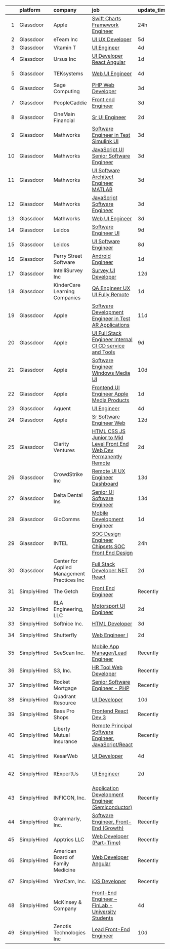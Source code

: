 

|    | platform    | company                                      | job                                                                                                                                                                                                                                                                                                                                                                                                                                                                                                                                                                                                                                                                                                                                                                                                                                                                                                                                                                                                                                                                                                                                                                                                                                                                                                                                                                                                                                                                         | update_time   | location                   |
|---:|:------------|:---------------------------------------------|:----------------------------------------------------------------------------------------------------------------------------------------------------------------------------------------------------------------------------------------------------------------------------------------------------------------------------------------------------------------------------------------------------------------------------------------------------------------------------------------------------------------------------------------------------------------------------------------------------------------------------------------------------------------------------------------------------------------------------------------------------------------------------------------------------------------------------------------------------------------------------------------------------------------------------------------------------------------------------------------------------------------------------------------------------------------------------------------------------------------------------------------------------------------------------------------------------------------------------------------------------------------------------------------------------------------------------------------------------------------------------------------------------------------------------------------------------------------------------|:--------------|:---------------------------|
|  1 | Glassdoor   | Apple                                        | [Swift Charts Framework Engineer](https://www.glassdoor.com/partner/jobListing.htm?pos=115&ao=1110586&s=58&guid=00000183bb8f14f1aeb9080944661f24&src=GD_JOB_AD&t=SR&vt=w&cs=1_195ac52f&cb=1665299060346&jobListingId=1008193747649&cpc=FD1C1DA32C38CFA7&jrtk=3-0-1getou58gi4lu801-1getou591ihkl800-eeadb91324f738f2--6NYlbfkN0BvKrLyj5gPmtZO9T8euul8TCxuuKNOtzRJOomxnwSEodTz2Bc-sPZlC5mDe-NOaJhjiEnnEirg9DGKjo0O-IUGqpyZnL2S2BkiZ8t8H1_3XvO8onAeT8wBk9sMwtBYRm1DQPSfjTudcdT4d7uG9AhcC3dkQTTpNxXzNGaXN6scYRsvEuqMytiV7nix_Ctce5_yk1V9YAN707o5ytDVZYAd-VeMb1nGf9xQTjFYKnNCuv2MTwZYjn1SQwSZnpB818WHnaj9a1X1bUhSuH3ZwoTdUF0O_Da7jSUV5PrdB1QmHEbaBqANfZ9ksXM6nZGw0ozYt0A6xDC8rHxRhTrhbwAc5xcCBl_Oh_lBXqS9Hk8BEAj9_R6mAPU-U37SwXrBDYgDR870AD6jipeN1YqKHS7cWteYq4PlwM6ShuYX2fp10QaoPEo6mt1h-eYaU9iWJH0IKuIG1sLJeOkxSOtgT8EdzxoHaqfWt-7O1m2iZKAPFlD7RUD65acidMa0PTAaKaT66eatseD4VfQm8shku96X9k93Eg1HyiAGwxzVy8ip2P8aDa6GXTgwrtWKcerYdBkCqBN8x4BrcNu9EENvCxtet8sOKOobxJ44tBUGUCPToJi7aQzoydRYN0bXx7xCyIuzL0UEKvVrfsY59-iWmBhJmYV32wJOQWbnyzdUibs2y-uEfPC3jkR_OszBO6XPxIVmYKq9_90_z8RORu5GSCBQw3xVUU3sIA9Bl-CJV6vRixKQUPyV4HTuoUS1p4tc_L3pWyUfR61E43CFBMezCHVjpFbUo5tg-q05L7UIfBg7IFc3WUJza6am3W5vRCMR10Nw2TN4hVw0ZkNmiCf8x8murgux1LaI-wbUVBmFP9xrRnIxKKdn6ttN-xzw4HA4fgByH3y8wBH9yEC2bsv5qyzkyH79IsGcLBZC8lHYIvG3Ie2SV_Z0pM6c-sBwuffC9lq6qW0GhThIuuqYraZi34T9cG9pQDAK5ywVc_eFOkk7NTz7GOk0jc0YwO8c6Ej6qQpG3qnC4PAfuOEodb4wJla9)                                                       | 24h           | San Diego, CA              |
|  2 | Glassdoor   | eTeam Inc                                    | [UI UX Developer](https://www.glassdoor.com/partner/jobListing.htm?pos=129&ao=1110586&s=58&guid=00000183bb8f14f1aeb9080944661f24&src=GD_JOB_AD&t=SR&vt=w&ea=1&cs=1_993d44de&cb=1665299060348&jobListingId=1008181197628&cpc=3BA4CE39D5B5DEF5&jrtk=3-0-1getou58gi4lu801-1getou591ihkl800-8ec545defa8b4bdc--6NYlbfkN0Dtmpfj98iB4C0jJJOWen3Era3IQfJzNZ4PFwBIKpo80E20bU78zJ3qEgsYTK5DSPzQGu8UIv1aPSVqurcGT-j2XxlvuNkSQCPdkQs8JiWGey9rjGQ6-jbUtTpbush-9A8ieaTuM02NmhHx_hHS8N86CPYXAGV2XfxEwFzPYviTBoNCjdu6EZrq6TTUirgR51FYNEuj9qt2cn5sIAwi0JYaTkT8i_y95jwzd2gKczfK4fnKMCc_d-iRukYiDdeu2BlBKSVoD4cJkOACX2qRTc0szih73u0Su6TzkRo38Eqj5ezF9vq0l7Idy6sz08bGMVMYafme8YYOPzsWQ3hHkm-pIsLSO2xaGRsOgm8C6G30ilea8IqOMInqg_Nw_OQTvuDx51RYgaVYgzmnNyOzaWtCAp-iE2-aO-liHyTk2TTJsAwWliEaKyrLlBt-wW6jpyEK4d8625gg9Gu6akZh0CBoCC_BormRQA9n171iN2ifKstm5_hmgLaEBk2dbGrw7A0MMOctz2bvVMFgnW2ViglI)                                                                                                                                                                                                                                                                                                                                                                                                                                                                                                                                                                                                  | 5d            | Remote                     |
|  3 | Glassdoor   | Vitamin T                                    | [UI Engineer](https://www.glassdoor.com/partner/jobListing.htm?pos=130&ao=1110586&s=58&guid=00000183bb8f14f1aeb9080944661f24&src=GD_JOB_AD&t=SR&vt=w&cs=1_0705949e&cb=1665299060348&jobListingId=1008183640950&cpc=2CAED5C921A5F994&jrtk=3-0-1getou58gi4lu801-1getou591ihkl800-de112cb247b26054--6NYlbfkN0DMrcEu7yrtATojKJA7cEzGQ3FdRGWLh0CZQInL4ECGI6k5tN82kdM0cJmh4vC7GggBRnntlYyAX_BhhJg6axNfh2yExsiga9b6JhwSig-__fFuFL6icLq-zj-Z2yhFRrS5oW0l3Y4l5uf5Sh2ub5izpJvvKI-CyUf5ycu_yFYgwNn6wvZCpC2OwocQmDDuiTZWIRJneIsvgDhqzr6Opu_X6NSjpRF0KsmNGtO8BT_4_X9hE_YF-Wu8ng42ezGoKmff-hev4IODXEe4G-jWbjPRhwPEXQeTAHhvDL5B_jdC51nI-KTY68w4xcMkPBzWQcSqkD3aRGImajVTfPeHltxkdJq5TIDBKiVCUI3j-YC-AiHPzoqIEKQDvUlAAawAbBjrNT8ziueye6cRt6s5DhvcP435zO2-mQOq7eRm56AQ1w3D2SIXzEhonTjn_kcDvGTnnNj6rLlANguJyKuXYU5fU7Uzx-4Hgi8ojOgVk1zHw1RWg-MWOPsy)                                                                                                                                                                                                                                                                                                                                                                                                                                                                                                                                                                                                                                           | 4d            | Seattle, WA                |
|  4 | Glassdoor   | Ursus  Inc                                   | [UI Developer React   Angular ](https://www.glassdoor.com/partner/jobListing.htm?pos=128&ao=1110586&s=58&guid=00000183bb8f14f1aeb9080944661f24&src=GD_JOB_AD&t=SR&vt=w&ea=1&cs=1_0d0560ea&cb=1665299060348&jobListingId=1008192617612&cpc=E773D000C9BC26FA&jrtk=3-0-1getou58gi4lu801-1getou591ihkl800-f32b2bd11e1dc080--6NYlbfkN0CT8vBT9H5mqECx2dfLV_FONLPDKpIRssxVwtj05Tmm4rA5I0VNOPdM1oYsK66ov5qdVmE7TmnuPqJYI-DavvXEOnAl2zYMt-3tX_nZo0kulLS-3OMlWlqPc6CEWKXfuYKwhX2BrgPUtgq6Z-5_a7D98eRcuSIPFAj-03cHZehZp0Ke3gzoNR1poYEjR088lwrTCb2OtEcsLRFgSecDgKI3ea5cHdiEHCbgvmulmgh8_FDxYWQGcWuuf2tIeDr6Wm2nQJjH9eKi6oBJbjyn_re23P5nGYxODHHBNCkyGA7b_jfpxZ7a-ljzX41Ot3V1fFJ5jOpgsHSQMsA4cyJ2M00l-J8HHAXTNUL9eZ4U89BRio8-M2Z8AX40pdOFc3FewcywPG421U9PLiUKugxfi_wUYzJ-ypFsiL-mBzjmJLorMf09fZlS6I_h3EpQ_JMOGdd9OoBnDQmB3EmYQjOnQ5vaSGoCSZve3Hy6QAMH8T98zq8sy-uyI6SQwdJFvIRQWR1rpF-enITP0KFqW26hrGrUbKpi4DgjTV6HYR3C8FvTaVX2goEBuEK0Zom-00xgEcbpq5GN7fAmDdA4325WAeekUsu-ltfKbSf0x2mP9UGhtyN0fr2dPW2pZnN1GJyMQ476KQ97eXth2cWGnJQp-zT_TooHXJRsreUWqw8bEvn4Cef0ISmhwU6mxn1PpV48-_LGrQiOfTYr38IalAShcRSJo9us9sLmfc7Z1QJJXZJm35XGDmBaSR_dp91HwzAcgKq-U0NuAqTx1f1q7UcJFioq3hUHmQ1gYXa_jWFU4GQ4nY5nPuo1YIy_5aJDN9A8sBUr2ylmrWXVLPe0m9N7qNuvNkV604muAOX8xJud94TGUEFcbJDlwrIKClMalQJeRdAdN0NGvJxi8yyO2PRXYPuATtaocBchsxjYLtnhcN1gKUH5izC4HOqsucVSS829ymcYuT_-IrcqN2KNrfXesPpzjn_HwMkD1C9S-4dmreTY2YMfWGf23o0dyNP1FyvV6XK9-rrMLszzLWLH0wiGVRpg)                                                    | 1d            | Fremont, CA                |
|  5 | Glassdoor   | TEKsystems                                   | [Web UI Engineer](https://www.glassdoor.com/partner/jobListing.htm?pos=126&ao=1110586&s=58&guid=00000183bb8f14f1aeb9080944661f24&src=GD_JOB_AD&t=SR&vt=w&cs=1_f17ebb50&cb=1665299060348&jobListingId=1008185059568&cpc=6FC5BA77C9A4CD78&jrtk=3-0-1getou58gi4lu801-1getou591ihkl800-6f136c14f786faa4--6NYlbfkN0AuKz8EBO1xHDEL7V2YF9xF3dC_I9B9i-Zw2Jh8clPMK3KTieKealHQySFBD4L6FvO1Kw2N8j9-9Ff_D4aAec-XH_eoUtnocnhXIyRkhpnLnk-g8xCM6796ZmskDPL_Uda3bWJKxfSX1IAoW_dtj-LGLjIUKszj9j0ddIBqgmsAT3IEAn15dqRyaOl9bjMrlhxgJxkBRWb2vDPx29kZ4WZGbSpMafsdud_1OIoxm5W0wfFhfb7BlK4ACDuo-DraupiZIOoiafBvZK9tCAsT9pqmMPvVUO3-WaGCmR7DGYxTjWWpqwiSoo8cVYaalCm3NizXCo0482OQiYwlRj05n0lWpx-l8SmBv7sF2TUiYz6IbsfKVVAxcQ370XdWlziyzdhBpbLz0tIXD3GTUW7rNDg50fHCHezoC1TOaacIUCgxeOVQcIFYNUlISsq_kKEslGHajsCeOonXJFaVDnDiZ6vVt6JdLUuOcA5ojil8PY37RfqRJXGWXF8jnsDuO2wlmp9sCeB9QRM7-VSpUMYyOMonHc8-h-ClCbReMDi7B6QjBFdzwjc4arkomA_UUcEH668uv6bIDBCEoLDQ8PR0bXaEtMXSEG_5sya3Olc1w8Qpw6eo7w-qvzNRhheeiyN9b1bFaLlSY_is3r-MzCtgwsW9ewm0SwntPI995RTcoyRqjrGoaU3PajgCxk4ElJRDPm6pjROdCF0B1kDlZYemuvltp_rw39-IX5n79c70O74-bM5Z2zVZdcrtl7xUZKzD-Ppf-HMqVKfmxamyk22ksdHnCrOPJpq-p-zy41kFvKD1vB6z2-v4AxoLMKh997ghas6oPXHMFF9f8wqh8YdZ9019UDo1Dz9avJkNQ0zZh2VvQq1SYMKSSAVbwAunM3WwXI0WagO9ibdXDmS89xyZC8Izxgs2P_IuTf2icIpn6nNAjH0Lcs_5Y0BEmLU89SDv-lEGu-0fpFFq6etb3v3YbbubuWu2Jx1nHbg%3D)                                                                                                                         | 4d            | Columbus, OH               |
|  6 | Glassdoor   | Sage Computing                               | [PHP Web Developer](https://www.glassdoor.com/partner/jobListing.htm?pos=120&ao=1110586&s=58&guid=00000183bb8f14f1aeb9080944661f24&src=GD_JOB_AD&t=SR&vt=w&cs=1_5b992744&cb=1665299060347&jobListingId=1008186646467&cpc=217C45A42544DB93&jrtk=3-0-1getou58gi4lu801-1getou591ihkl800-a1f3f69cb69ae251--6NYlbfkN0CfJscI7NPmuxZR3WjjWLGER8WZyZ3WqCqwDMLPgDNdfcVhl1ot14aRLbTBcF6B2o4oWWrNQ2GgoNRbrRaWbrUyirRwbpBsV6fvV14q0p-mVz7FXWNcZuUyC13gvXXtCQXWU0BUln5rGwURchXXYSxkP8Kr8_-fRdjN0U0ZOyYLcVjHcwls5kYvWFQFfrC7jT7_xrDZxImiuWBU8mj7Gm2oH1ZxIpTdb5hiYFH1OTxA0I2Ywpkky7EFVr5X4N2fHSzu1H2qC5PqRkXFP8rhkH6wmON33P2HCsAVt8PpNdN_5r7-1uHuwMBe9kn1p4x41AIn3Csek0g5PFwqxOZXicvxUmjXEm0taf5Jbo25vbA-8lYpmG4JvaezHVeGaTBb6sWP0j_Dp-qnKDxnrMtA8vX-Zx9QzGNBSizWwqJ8mZuMFr78BQZROvEWOA35YuoNDCeavYoFapy5JhaTclQ3xF8QLx4ewmLMGJQUKlK_B24K6HDeoCKY0b3g47t5hc6FfMOwfzTWR4fexwDDZvYTBtgZHd2tRoaBCgpTUQKUlJDSW3trs9ciaUmeoAOBXApF4E7aizkgAXIELyqAi3YwsX9e8499j4Jba9mtFYoL8OcwsZ_BTp8zUZKm0ViqzkpevCZI2mDF9SlXNw%3D%3D)                                                                                                                                                                                                                                                                                                                                                                                                                                                                         | 3d            | Remote                     |
|  7 | Glassdoor   | PeopleCaddie                                 | [Front end Engineer](https://www.glassdoor.com/partner/jobListing.htm?pos=125&ao=1110586&s=58&guid=00000183bb8f14f1aeb9080944661f24&src=GD_JOB_AD&t=SR&vt=w&cs=1_d7b6209f&cb=1665299060348&jobListingId=1008187044464&cpc=149B3D5996025BBA&jrtk=3-0-1getou58gi4lu801-1getou591ihkl800-1fcd4b66b8b517ae--6NYlbfkN0CnqT-NVp44Lkd9OpmSDsftW8EUHxjqcUKEdff3VodwUbHO3N2q8fB7AENX6kEpWwDnP8eLJGsleQiDS6POEw13NEGpC4HapE35SOdfX_HB3m06O1QhjOC1YqwAcPUe-eIc2c0QVTeKDzSowyjCgEqsm1fiQ1SNSdFRlzpM4tXkaLAIBdDeTxpqzv3CmiWB9zKqHi46ytanw_b7zjaAAoKeWI9DH6AVqkT3x9aJwKvoBa61Jh6_U9boDMBJ-WYEwryjQJF5ctZF61gkteLXwbgf2fuKZp95yFnxFcciMg_ND-VaS8lbKVG-FC2eOEqehLfCTsbddHG1mKqzWEqdiUFCNazRVWK8tqTDOP5ODrAiCfV9bNDhciLygtz6lShzHTWE4s2V0mwqGVTAR9od6lajRRgH7EmRzZzyhviEy_3AxNvE4R2_WT3Jx7OxZrPySD4MN_r4TrbkjzN6XmB73Mt6Urj4exzrK1d4FOZeol3k38S2HjymUZuezdWrtQlsvra2CZAOOMxVC55qLdKY7Se2gQ6xOZ6-_Uza2u4_Feo1j16FPbdmD3BsQ-IZKgYJiNbCMrOdRy6DFP9HfCSJ8N8-)                                                                                                                                                                                                                                                                                                                                                                                                                                                                                                                                    | 3d            | Chicago, IL                |
|  8 | Glassdoor   | OneMain Financial                            | [Sr  UI Engineer](https://www.glassdoor.com/partner/jobListing.htm?pos=104&ao=1110586&s=58&guid=00000183bb8f14f1aeb9080944661f24&src=GD_JOB_AD&t=SR&vt=w&cs=1_8da36be8&cb=1665299060345&jobListingId=1008190208863&cpc=AD396490361E83B7&jrtk=3-0-1getou58gi4lu801-1getou591ihkl800-18548a2292f72f72--6NYlbfkN0Bjlu5n-gv5HO0Uw8oUWkLCzq7-4ueCq4bqHo-b0jTNgI54p76ZEKrkhhuicj6XEfqEc5YVh1isNx57qWwBZnKueyN5u5LWI_uhAoTAz3VkqK4uZ8aNNJc4b47J-uQv90Px0qh1zn3eYi7I8W9pFGhuas5_0eEzhOecsCnAJwgyvYSAnAZhQkCBsPgv6hqmVaOqoZkrF3m4p0yBVezgwUMNleBbjyhkkwD9nIoop4I5gbt324Md9iMKShm8j3H7eNCd-OCqcG0I1NqBIva9A-0IhBulz_7COd6mPAnyK3yMEIwxteYtOJ5vukLv5mGYK3dcDVpIaR3ClZ0fmiZhZhKghnDmkX3NVV8Saim6rVnbdbiPaasmk65lR-aeuMLpX1Z4W6nW_swDE8SEE8Ov0jdbOmwyWcXvVvOxHbjvJTO1oUTbu0-bOx6FPrOoEYfdFzUOJBbIVJJNaA%3D%3D)                                                                                                                                                                                                                                                                                                                                                                                                                                                                                                                                                                                                                                                                           | 2d            | New York, NY               |
|  9 | Glassdoor   | Mathworks                                    | [Software Engineer in Test   Simulink UI](https://www.glassdoor.com/partner/jobListing.htm?pos=102&ao=1110586&s=58&guid=00000183bb8f14f1aeb9080944661f24&src=GD_JOB_AD&t=SR&vt=w&cs=1_d1c26089&cb=1665299060345&jobListingId=1008186237479&cpc=2F9DD8B511C89582&jrtk=3-0-1getou58gi4lu801-1getou591ihkl800-616ad90e990ada77--6NYlbfkN0Be1FTFPPFcx0QPIqAMJW1ybOZ3rWDB8_VedXN1tgPhwNql6qzRjolk4XgsqN61tqQCve0FbyVxNt0Ho_gdb84NQvEcvz5j15zqZ9IOsq7MhZffQWUDjC2--Gs7ddeugqOGSZU35c5E8scdMpBjAMF4JdA6T1t9jgD1ycTULEKkxEDwy_MDnNk7mzAbEeYrNBdgygmK8M6o4Pko8tbxnPBrdu6MEmif73jKcKm4K7d7oQqBgJZlKDE_12InKVP7IeYIfOz8hoxLdD5PoYZQ87n2gZ5YzYhDR-A3AYyjvdnmc6v_7yu6HW2QcVMQGlJ2QvFz-M351bzD-Mln2yeXi0IvrxeW0O0BMP9sSxbNYzSguCx3YoaKbnXCpJuf7y8AFSSS3Im9gpp7DGL0SXt0vUGR_sF79qOGPsCrSCJfKfvSqgkabRzb_4vM0RuNPkY8tAoIVWKEgaSEMCh3KCdfntG4mwfv8y4wAcRvILGBkMa6lz2VCyRtlUrI)                                                                                                                                                                                                                                                                                                                                                                                                                                                                                                                                                                                                               | 3d            | Natick, MA                 |
| 10 | Glassdoor   | Mathworks                                    | [JavaScript UI Senior Software Engineer](https://www.glassdoor.com/partner/jobListing.htm?pos=105&ao=1110586&s=58&guid=00000183bb8f14f1aeb9080944661f24&src=GD_JOB_AD&t=SR&vt=w&cs=1_8bc76af6&cb=1665299060345&jobListingId=1008186237503&cpc=A938E184CF850189&jrtk=3-0-1getou58gi4lu801-1getou591ihkl800-f863a9f4b898ffd6--6NYlbfkN0Be1FTFPPFcx0QPIqAMJW1ybOZ3rWDB8_VedXN1tgPhwNql6qzRjolkxeWqHCQUogFP8Hn1yjEeNVpaNefvGPkoXc1OA08uOiSJd7dja0IhrI6M1ML_7UTEyovRcGvPZXeEWhHFeCx4NOk_B4KRpOT2U8ySLeuF8mxE8Vg7PP5CiG7wV8PgpYPCrpNuq3xYszdgJzXCpcCzJBq1Rj9QQRcBE_7ngC8pnDo1DvgjOwrRVnJnIhDZxmRxH2jj_kVUj9EuKTdhRMosHJVm64PcZpqRQU6yHwDSw-LXIbVrdApeyRSbdTHtmyRtCPQW3-Y3d3CKqYRnfu2Nx8EFO70hQ8xgkVMYK5Em5gsZ2G8t5BCVQCE0vzH336ojVLc2Aij-8803A3hAiBeaTuBAjmYuwDAO0W7xeIq_9Nb37QlJqwZ-L_JqhwDSDg0eE7TOfjClDIpW8Es9s1MMLASgq7prKINfGnudRWaOyM6slDeYJvko0-GeWQ8PX3KyqVs9fCnxY0w%3D)                                                                                                                                                                                                                                                                                                                                                                                                                                                                                                                                                                                                  | 3d            | Natick, MA                 |
| 11 | Glassdoor   | Mathworks                                    | [UI Software Architect Engineer   MATLAB](https://www.glassdoor.com/partner/jobListing.htm?pos=108&ao=1110586&s=58&guid=00000183bb8f14f1aeb9080944661f24&src=GD_JOB_AD&t=SR&vt=w&cs=1_970fde0e&cb=1665299060345&jobListingId=1008186237662&cpc=036CEF58F9688075&jrtk=3-0-1getou58gi4lu801-1getou591ihkl800-69706eda5c766b7e--6NYlbfkN0Be1FTFPPFcx0QPIqAMJW1ybOZ3rWDB8_VedXN1tgPhwNql6qzRjolkxeWqHCQUogFP8Hn1yjEeNTPaR4l2UC7sZVj25S8vRnwMw9xqFQhDyzXPqzLeHfqBwJ-QrqU032CgzFX8yXEkHdkogje5Xwa3ClRmc7o22q69sLjamQQEcESf3w0G9OqILNW5Yka37sNdiIipiJJKy_IAVhitDsSrUe8Wq25z77edKlGAW4i7gzA9Mp39WF9Xk-QndUM3okPT1fN70sUOp3eFzQqLTfj-2qTmG59z3ySLtLx_ciG5rwemQIuqUw3cA6izi8ombG-totct9urDhPh_--OtfqUXiRAkV9DWRdNAr7Tr6Vg5GU0x377KHgjwCbsTA6U23GuCIBPmIOHwIdHvBGyeOhgjEdXlJ8TCxuCVuTyXLvhFX1P6TtoPk-Qer-OpHgH2PMtapRnB2eYu21f0M-AVig8A1BpzWaLAOTx8zWNmiPucTP9hkyluFiQX)                                                                                                                                                                                                                                                                                                                                                                                                                                                                                                                                                                                                               | 3d            | Natick, MA                 |
| 12 | Glassdoor   | Mathworks                                    | [JavaScript Software Engineer](https://www.glassdoor.com/partner/jobListing.htm?pos=110&ao=1110586&s=58&guid=00000183bb8f14f1aeb9080944661f24&src=GD_JOB_AD&t=SR&vt=w&cs=1_6620a941&cb=1665299060346&jobListingId=1008186237589&cpc=4050D81B60456B41&jrtk=3-0-1getou58gi4lu801-1getou591ihkl800-f08c8556c4d1172f--6NYlbfkN0Be1FTFPPFcx0QPIqAMJW1ybOZ3rWDB8_VedXN1tgPhwNql6qzRjolkxeWqHCQUogFP8Hn1yjEeNf3fJ8syCUPcMfCjEKolT_J1HUzwBslgL-2g5XU1YkLzUiy--qKRfEBc0ww88hyOssPrpILwWOd4FVVH2RwWeflKNimd1ny_-6lJtQP-2WDqGp7NbNv_t3eEp1Vk_tDyUonK8kTYpxpml5SewVxUBFbtQ_eSIYpY1_u5Rriw4D5SwZcaDc17Np725uavLZ3rRQkmdcxj9Wwr9qYnkOvaHUtkIc8eAK1Ngdsj0-x4AJIOY5KP_OzNWBcPAMXG7TTNNtlrZKoXI085-PRRoicU5jqM1Ys0D5W4IR4DVFYvWocv0SCvr60q_g-tvGtDq3wgIU-hWM9LFhK6Vun30mcHge-WTsxJaNAX1pWtrFs9oUx7uplyMaw3AXzZijl8tAf8gIgqIxuCIZ23-B-kapv2X1uKyKUGYyH5H-dfluzXLlHT59O6idJzpOw%3D)                                                                                                                                                                                                                                                                                                                                                                                                                                                                                                                                                                                                            | 3d            | Natick, MA                 |
| 13 | Glassdoor   | Mathworks                                    | [Web UI Engineer](https://www.glassdoor.com/partner/jobListing.htm?pos=101&ao=1110586&s=58&guid=00000183bb8f14f1aeb9080944661f24&src=GD_JOB_AD&t=SR&vt=w&cs=1_fa44af59&cb=1665299060344&jobListingId=1008186237649&cpc=CBEBA1A9D941894A&jrtk=3-0-1getou58gi4lu801-1getou591ihkl800-f842f65af42b6773--6NYlbfkN0Be1FTFPPFcx0QPIqAMJW1ybOZ3rWDB8_VedXN1tgPhwNql6qzRjolkxeWqHCQUogFP8Hn1yjEeNX6NyIiaZ-lg6JWVYVklcNNfedSr4_3ghCrioBSL-mkkluJNkMIFZnXcFV_ZQsvnaT1mBjVDGJlP7vVAGrOs3ZeW660dTrSJIfXeP3bktojYWD25KUxg_5O2VEtk1inUKKNGEg9dGWp8D-Nl8dN5PH0-4qMQvjFpADWn4R8t3XZOlghpsMfzp4OqM74_Rr1F-na4dJ9U5Rqdd2vPm16h3NU4YRocULd2m_gDzfplbK5ftO5yCffVQbCIypIw6ILwdvCemGyML4c7uU5TfpVhXYsc7feOt07wgx4QWVBnicFL-uNGQhoulkEhtjDEXERyV5V0bVqVh73DyF1czQMQDhQ_uY5a56gDzkop-Cyfur2k3crRq3CWcy0yMM9RNec33IBl24JB5KKxnqSNpRxFPbwieSe58urHHEy9IIipFZYT)                                                                                                                                                                                                                                                                                                                                                                                                                                                                                                                                                                                                                                       | 3d            | Natick, MA                 |
| 14 | Glassdoor   | Leidos                                       | [Software Engineer  UI](https://www.glassdoor.com/partner/jobListing.htm?pos=122&ao=1110586&s=58&guid=00000183bb8f14f1aeb9080944661f24&src=GD_JOB_AD&t=SR&vt=w&cs=1_2dec3e00&cb=1665299060347&jobListingId=1008171078795&cpc=B076152010A3B66C&jrtk=3-0-1getou58gi4lu801-1getou591ihkl800-6f19fac9297c3f87--6NYlbfkN0CZUO70VSdYKA8PR3jfrSh5ljhqJhfDt0PzQCMubt8cRihWbmqO_-Ccw6DGinMZCyLST4v3p8tRIWWJ7kQHkQEA-x0EdMFk5iI7WK-WaomuXdvhIM9QKhNiARt9Jy0QBgZ_JpboXoXs60Y3Vfrlw8LCo6l6j28JN5UN_pmiI-hlCIr2fnu9vZenkzux93ZCPGh4YMx0Z52tmZXuB3tbZSPuRYRi25QqkRAtohbx4jdD0psJecTeVztU24WYu-ZGAnhmOiVDDJqJ_jSx9lXbTNRGumeofi-EqEy1uHE4Up7Zp-hpQs1_xDX96s-77KWeXpRpX5CqDl6ILLJCRefu-guvt9tZGNn5s00jeMvbp65T_dhSvHOIrIlkxxgfk8EnwvexcRekoOc1Fg3zx993LG3_MBnNGqEsWmWFs1pMzI9EUHFRkXitsdhOzjRJy1XlHRzjDysS4wuE3Qr65qgA-9a83FVS0TZvvC3H_SY1TsP4HLA8xmc4bUyNX5iVWk5GSdJcwszwgVPx494Bsh0TywWEiZqZIV7q4jt_atETPh6R59XyrAxfi4PhXUzDN7u3JOfkP6AQn7M7WExDtJSRkxGe8YmcqcnmPd2s_UR35ILbxFJ_3NXnjEziexuLCJYgmxc%3D)                                                                                                                                                                                                                                                                                                                                                                                                                                                                                   | 9d            | Columbia, MD               |
| 15 | Glassdoor   | Leidos                                       | [UI Software Engineer](https://www.glassdoor.com/partner/jobListing.htm?pos=116&ao=1110586&s=58&guid=00000183bb8f14f1aeb9080944661f24&src=GD_JOB_AD&t=SR&vt=w&cs=1_27acd018&cb=1665299060346&jobListingId=1008174940690&cpc=B076152010A3B66C&jrtk=3-0-1getou58gi4lu801-1getou591ihkl800-87ef00f2ad42d4cb--6NYlbfkN0CZUO70VSdYKA8PR3jfrSh5ljhqJhfDt0PzQCMubt8cRihWbmqO_-Ccw6DGinMZCyL-q_MKRV6RpvXRPHfIP7W3Cluv8vGXohBic8OztXb37dzBkDkbbwBImvCuhceIguoe0br3YMhhT39Y911YlJHitGByarkCwcR0mvKS4K9DpLCbCu2pzvCop1bLR_LKftd268ZHmFejPLFR9DW4UwgYqnpGP3fGCl0X3pXWARnKkGjnd1du0M8Rgyr_HVDE_GzpZEdSW27KOUvdF5B6NoKcypyhOuXLQVbDBUjPzZmtOiWxfdjdmKt6jWH_7XXW3E1ywq-XxlNc57koqTRhK8D7UIuwPAq19-Z4b2wOQqvQ4rvFTHl--K6MqE_5B0fY4lf2EgGCZb1dIuqEdwexSib1Na4dVcXRJ6MJlvoVCumWJdEFIFo9y0D7uqF9Q15z-Ngctn-san9MsrbYV2oyBXdordGSrfJyLK7e0JSGlmq6zyUjYogzuf8Uzl9wTUbZ2Rdv_iFVa_WAHlCeTVM6_XBQfjCzw8dfAWWAsVUxAVGzMtTSc02tXz8FFWKEQtBh5wy1JOSM369PQnZtKL4Wc3jnVNazHLuZF190lgJglz-ms6OX-64tf1ZTw_h2CSTzFlE%3D)                                                                                                                                                                                                                                                                                                                                                                                                                                                                                    | 8d            | Columbia, MD               |
| 16 | Glassdoor   | Perry Street Software                        | [Android Engineer](https://www.glassdoor.com/partner/jobListing.htm?pos=127&ao=1110586&s=58&guid=00000183bb8f14f1aeb9080944661f24&src=GD_JOB_AD&t=SR&vt=w&cs=1_4b41aa4f&cb=1665299060348&jobListingId=1008192377012&cpc=C63BD00756FD6F58&jrtk=3-0-1getou58gi4lu801-1getou591ihkl800-9acd157ff7afdf55--6NYlbfkN0DG4ntHtB_rMsnfhgmnSvK2brktLme1L4SiDeJjQ-izrVOLqRJ5-yjE7k3D6lhaa8-NN9aEjQeh_5pbZUPzKcGtmk40_DIlSOHUNKO50eFeyUCfo0c-P7Z0twNwMo75yHgdyBkNI002m7audOfWl5CyG3RuMrjVSlAezZ54WGUx4VTarP90jZxauuAFd8ftVw3gYhKcrx9eR8EUessI3gYWwJJqbz_LgD-bjQ076UkzDE4P5Pk_hJ-8BUu0L55SPEjFyktWqXLZeZyQ1kpEJ1AO59saLohN-XAX1xQMrqcp5JHtFdo8tZ_c5qTHajRsWrU1X-d0v5gqhmrFKKGvZf6s_FIrwFL9H1cJaVbsmvtoavAITxsr6RU1VYYGKGgL6gFhfFYdqu3lCjmMOX4OpPSlv2nigL2XTmhs5bUityr4YgMAImuKr588AQD9Ah2ygKLt3QZa92wpxQ5abor32h1TmgIWsjKF6AJy8H26y-Tb22g0u0miRnzU5NkK8rsJ_0OPMpJdssLjWyqqi7cJMWP1mg3FpLTRfQpQbyhZOV6kx22UonKDRwUU9SVL6xIi8CANJSj3cjSEaOeJgh7DVyQdBDAfOQ-YoJ-Hq7gxBtRZyg7XfbJDMVqklz60mAeKyjs7jbRUMVUJ1TRfBCS6e4oVY-IveRwOCLSRplKI58bEbDIfOV1skl0uvHMUwwmvvm5j2JQu6WyCKkPrflDUvutaAQKgr-C-SsB14aq8A2PIrxSa8avzemLX4yl0KNLmos9T2DI0R638zfXSSYhHgnRoo04Q5zwN-zj5o0_C3RW8lVw0y0IpGyDbS_KzOQrpTgf7ApRWMfbwyaGaATXBeDk1fRqUO8jr_w9LyCIDyWBXFDAjIrzmem9irVE37IzR0cggd8eX291Etp2W-pKRnK8PFYtX6_jniAU9sbtzM4HnDDUezBcvM9ExIbXgZxqH36ATxbMelIQk2DooU_nT7ZXnGUSZ-erxUgzDSnQnF5rGCe6-uMdYofjHhXo1Pla1gGq7QsEUt7vpD7AzQN8CvqFN639H7N3h4OzO6158x5Xm6ZSx_1vDD-qP)                                      | 1d            | New York, NY               |
| 17 | Glassdoor   | IntelliSurvey  Inc                           | [Survey UI Developer](https://www.glassdoor.com/partner/jobListing.htm?pos=118&ao=1110586&s=58&guid=00000183bb8f14f1aeb9080944661f24&src=GD_JOB_AD&t=SR&vt=w&ea=1&cs=1_ab1a9994&cb=1665299060347&jobListingId=1008163868942&cpc=654405A9B1E0A9F5&jrtk=3-0-1getou58gi4lu801-1getou591ihkl800-21c4689932a9c599--6NYlbfkN0C9pq4PdK0EGf7Ur2YAr5219rkDKUOKq5ag44qhEMQI_UY68DNrYzqogWQkW5IK4TAaYubrd5aAPL6RZpG7UpXLNpNwBpLem0EQruK6puqucSVi4zic8OwORpWXqtf32q47he96qdky4BW_bH0rkYAcvpdLdKqUTRT7xmxMMJzUyECSx0C90C5QuXkx7yAoqXCp_fz4ztv-39vSlVEhBlVJztf-cmqx7Vn9TNdLdmzcM_Kjsw84-YhOF7J-bH6frt7362lvmjvocO52ishbWmXTKwe5yndVqXz-6-pCknGroBwT9Xy5aOf5XqGLLjQ2lO8Cx1pBZySo3hRCeT3YkxvHgk2FmskmS3poIPdnP58C1D4sPRkaDkD8hSScs9RwIBk6hLHDtbDDIva_0rADMAxNtl7aHd88RhqqImxs4wxsy_6WtFAmKNngthkUGE8OryaIiK2JDsT8y2hhHfX5jD9Fi72Hmvs-GwG5WIPS4OVbnHDIGd7pnN3pzzjwny_WWEqXkjiqmGvrp7C18KtS-ZerOO-ZjzZtBleVHD_ma2xlYRtIaII8tbxD)                                                                                                                                                                                                                                                                                                                                                                                                                                                                                                                                                              | 12d           | Remote                     |
| 18 | Glassdoor   | KinderCare Learning Companies                | [QA Engineer UX UI   Fully Remote ](https://www.glassdoor.com/partner/jobListing.htm?pos=109&ao=1110586&s=58&guid=00000183bb8f14f1aeb9080944661f24&src=GD_JOB_AD&t=SR&vt=w&ea=1&cs=1_e1fdf563&cb=1665299060346&jobListingId=1008192498843&cpc=42BEC95245890617&jrtk=3-0-1getou58gi4lu801-1getou591ihkl800-bdff8191640e4a45--6NYlbfkN0CI43uKCx708sEftLAO0JpyX5Se2kwNBPDGGzqAFm6ggdwCr_-oZ8Bn4JhhVZB1_W_fmQYxiOkdQCpSyzHfPF5m-pQTk3_q4g3j0z4i4kF_Ngyb4ehG69kSs1W2Y2wpADbTvZqligJE0gnx3p52oeLprTrcLTt6Hnu8LrhRDP0hgGhCyLlGwsHmsBN0M7Q5UPv_l5ugtLl8UoOQNVm4AyEx1UUh5g4tOhB_MFf3dVXbLwcSxVvNdS6UuHnMw-QvMYwN8qYJ9GFphGZvFszkM8clWPdLhXyEYieQBqEffNIo_HIKgyL6us_ctck-ced6nBTP108VJLHWT1c9UjcvoOUj3Jbs4P4ggSMdK6P1PHwFaXuw83HVeICNxmtzvLtxePNKlM-7q-tPNrZtynXMGFzMU7P1IZHpei_na7giEASyxkeup93bIUxmMvgAk-v-nSFFkhv7jeu-UvHLeE53sMmkXpuaQaLK0sxBUYMgpSAdJ4ZUWiHlkP2ZwI_m6_WFBLVZBPVelmvQtyEDPxwbUAlL)                                                                                                                                                                                                                                                                                                                                                                                                                                                                                                                                                                                | 1d            | Remote                     |
| 19 | Glassdoor   | Apple                                        | [Software Development Engineer in Test  AR Applications](https://www.glassdoor.com/partner/jobListing.htm?pos=114&ao=1110586&s=58&guid=00000183bb8f14f1aeb9080944661f24&src=GD_JOB_AD&t=SR&vt=w&cs=1_0003fe01&cb=1665299060346&jobListingId=1008165557588&cpc=3BA4CE39D5B5DEF5&jrtk=3-0-1getou58gi4lu801-1getou591ihkl800-5426c6629efc4d1a--6NYlbfkN0BvKrLyj5gPmtZO9T8euul8TCxuuKNOtzRJOomxnwSEodTz2Bc-sPZlO_uSwsktAegK8L7mjO_WIx6MDB7FCXn4gCmysAiaeE3CMXtxqnW_Ul2jCxUZpGUGxgxSvBH98tRKhhW3A65IYSz4NYpo-htvOeQCCX8AzwI-9Rp5y9ItNPqENIlCCxzWqWjjJxqrojx6LGzXaL4wVmbwPmd5PM6DBKQ3VbQKyXPmRtOVsM8GkLor0KPrPJfVGZjg82lnKcSaZiHVHbRJRvjzSRTx9iXtYezEtfhq_8p_AqLbpNdQwVU8CmclJhI8e_a94rdNr6O1889Ps1mmM1wOq0nKJyOO9wb9qArKyYp6P6ZDoFmGfedsAFrvG6iWISuNEI2XKN05rgPOTTbLtZyGUTNbq2LcCYNdf0BhIMKZj4FdFYX8KKdUEISm_HhZFM5xUL2ze9s5eq95btU8jtnmUE4H95jrhzT2nbG0ZEt3mUgZOS6AJtJdE658qeFF1RgfrZQ8NiwNlaMxxfxlQgWfC_PTPeuHBXQWWzMOFR9lnQ1hPgXTGblzFdodcLHAs5DsKRJPcof8AaWl9YBQfESHeqtA3AsrL3hJRcaK_cJPCfkfYd48g456sC_3vFtTAm0vPXTt54ys-CgBH18nJvy0gIOIoEGx91aROHwb7GzagS4unPcxCJkaOdodn5qPlBv0pNVCCbIwAv2x5sXiveuuhn2Z2IcA5c6Z2sK2lzjT1297BVKDLkwI5b9pzNNHb7b7wdOsK_iFtotd5pveVSaOr1ZsaifovoWy00mef8qAD-Br-bAFcT7_uq-xMB-JGjQxYZsYqGBBKnWAuo0xFWnryci65q-L5-C6-vmfxEHdrG1l-4-KmVxEvTCTLDhl7SklTzfnnArQYaj2QZhpV0NOIXShENSMa2SvewJWzqWjVWgn4CHS6e5Sl2KUp3rBFTjYwpiNdD1yMRUhOFt_1Ago-IDuKWnVaqUmO2o9sFjZemPPkuMasfgJhIn9WVablqziYH-ImekPxXmXxAXC_OqbYMZmuEYenanImIlFHPc%3D)                  | 11d           | Cupertino, CA              |
| 20 | Glassdoor   | Apple                                        | [UI  Full Stack Engineer  Internal CI CD service and Tools](https://www.glassdoor.com/partner/jobListing.htm?pos=112&ao=1110586&s=58&guid=00000183bb8f14f1aeb9080944661f24&src=GD_JOB_AD&t=SR&vt=w&cs=1_432863e3&cb=1665299060346&jobListingId=1008170405783&cpc=3BA4CE39D5B5DEF5&jrtk=3-0-1getou58gi4lu801-1getou591ihkl800-4a4307293403ddc4--6NYlbfkN0BvKrLyj5gPmtZO9T8euul8TCxuuKNOtzRJOomxnwSEodTz2Bc-sPZlFpP0h5lDivqiQo7vy8PkOvG2MncbMnTKsL5sm4IZU1IyyuoplnwMwbDeO16qx8sLcOUOFz7IPVeTCJFHSH9Ru4OreavBaedKTreLzkdBS4lpnTb_0kiKK-gcn8CYtfPPCMvqrVt9rD4ccMEhy5gYVlFJAG1_RucIrpIMEPyeRTnU4ueCgPdVBZ2gSiUTE5koZVIwLVyLMBYSsPC5tg1HguAt8LdCtL41yIXdiBQaS868EZSEBMnNVeFhOI2aXbhSjxg8XwwS3x_Nn2yUSjpsHM1FnfwidkS6PqJCnWKtxWH6YTxJhCsaHi921KDqo-KPtIDs9k3PFh3vuINGB_fMSUWTzRG7rXWcheea_FuC68vAMeIWNlMoaxpiNxmQcYUTX9ijpGAxew9o64v1d9O3W68eydrNjppLubDUoNK9ZhKviRUx49ihItz9cO3rokB_zbgydivOtL1HoO12RbLtjVCalyxCK5-91pPxq2SkofkP3bCWzbRnmZz3YArPlYl5FwvghY48BavFLdJNE-jxFuZb7SrupeB22NwBhqC5hCV-B2k2zSILick_QW8UBpCzJZziNu17eBGM9qFv8pKSHFDLnkzDmRZTL1R1z7hy1OjzQrEQ8-HyjMegKWzNlB_lL9o1lyRttIOW0NN-qo4L90V9lXp6bzoFtNrBLjhhBboOAM4d4KNf_dJOUFYVYEK6Oa0oRUUs0EgkBheihCzuc4OIdL31JMwt_htNYdq6t_l4ti8iKISyzeEw8D7S9Q_e4SM7g-MK7AUmqTuvmWxJFlfEOaxpI-fauMyGv3lPFVYgEYrxh8PBn3v3BGB4NvfEdSXuwnYavrc-YJXSQyQYMIQ6Hbeaz4TIFzu48QyAkFz7qPrZSbC0aS96u52V0IQfodVMbCqGdo08NvQUDhgXcRpBPtP38caWZg8i2ClYn3TsRly9HsIlezuTtjLHiiOFBHL5VZKm-oVKnjX48jaQw0yihqaEagG4pysHxdgxIZAbc8k37y-SgQ%3D%3D) | 9d            | New York, NY               |
| 21 | Glassdoor   | Apple                                        | [Software Engineer  Windows Media UI](https://www.glassdoor.com/partner/jobListing.htm?pos=107&ao=1110586&s=58&guid=00000183bb8f14f1aeb9080944661f24&src=GD_JOB_AD&t=SR&vt=w&cs=1_273dbe2e&cb=1665299060345&jobListingId=1008167611514&cpc=8795CF9063CD573D&jrtk=3-0-1getou58gi4lu801-1getou591ihkl800-5b3fe229bbaf425b--6NYlbfkN0BvKrLyj5gPmtZO9T8euul8TCxuuKNOtzRJOomxnwSEodTz2Bc-sPZl1dBMH13w-jNdNQaFf-lF6rez2vZ9F7bTd6FBeRz4UHQqSFzE9QD_fyAe0ZP2Ke05VfwOPUNLupX5qyx1d4CevAxJV3zeNwLXJ4qRbbV3zLASQbiXcd3ZxRfk-0AeW-uZCT1FUrrvieoZ-hbkbhULNT7HMPqvAdM5_Z3Tq2bO-G4_FCM1NtJSNGs3ywwEpxX5EzURcgGtc49oIs_ltdMGtK2V-0K1vosHNf7oyV-BFMFZ9F2tSCyiYtfwFpMAiejjci128LzoEV74dklBmBg0YmPXQQaCWQnjjxE4_HQdC8fxhW5BSWzDa61whZmgdppvPcLHbVbQ132tRIXl_jAfIzJdTUSL314M5hnG6jtqIg_4prIFrDz0C0IZ7a19eHSt1382etXC_FMQ7fMFGAYhi9mopBWfdgg-hGBt8152A5Il3NYwXjKs2NkCLYUzCYekni9ZivBDShNqMJ8qkRqpbVP04s3wQb_T64g1J2AOCSwjCwEwjGbVMg9r90ygvuly9K_w8OSpK2j-sg4AeuQ02VW06XEO2-s16UeGKxa1JvyrUr0IVtKZfOGqSdiSbdWvHMBBcY0g90JX9sJ8GjgW_x565ESq9HgctZqcT5ARDXUp9nP3C-oRhfl5cAUBgt_75O8Y9VzoBcsJ1BEQt1Fek_AmJzNd6RlHMiR-zMtMu7L0fm8ByXn8lkyqVC4kYN-vOCzDBNnh8qxXDoE7KDgZn3_xmNa3u6s6SWd_3g3w0-HE2N-ue0D2M81VyvgPqBXQGhZ3TjpQwKxZ3Oxc6dTznP669nZooqLMTATaGRcI-BthTRJplYAUHMDDvhEybiQdJdhoVPDZP4z2ugtXlETwOxX6TModDhDXpN9qlQWwHauNwQ9otbli4TmyWjtBLz28llvELRM7TfnE_dnhQc6J0DRzvQMoiSPz_840GcW-55rCmCMc7om90Iew_lgogqb0i34Xji9NHOCrmFXKNXfFUg%3D%3D)                                                       | 10d           | Seattle, WA                |
| 22 | Glassdoor   | Apple                                        | [Frontend  UI Engineer   Apple Media Products](https://www.glassdoor.com/partner/jobListing.htm?pos=103&ao=1110586&s=58&guid=00000183bb8f14f1aeb9080944661f24&src=GD_JOB_AD&t=SR&vt=w&cs=1_8fc2bcc7&cb=1665299060345&jobListingId=1008191367194&cpc=6FC5BA77C9A4CD78&jrtk=3-0-1getou58gi4lu801-1getou591ihkl800-dbb46f9bce425391--6NYlbfkN0BvKrLyj5gPmtZO9T8euul8TCxuuKNOtzRJOomxnwSEodTz2Bc-sPZlC5mDe-NOaJjABckE-CzVO7zMYRceYh2fiMU8T_pxf7ZoDF4QALAzXfW2wue_wTDPJgUvTbezlEzsjOPoc6hI_AsK0HuW9zIEiUCZuKuaf22DgvXuhUWXX8NjU33NEsCc2bWn25cC69crNqEKFicnnGIQj-wn6OnyAlXQhy-ME-1BiFengqnRd1fNC5iokWJ5HEdGOT0jJ2O0Yb4P_iHbKAmLQHMJeuHg8wAuEEebEB2hPXitPPrXeYKmBV3LOlh2QVXlIoQR1MAwF7-mxbe7UFffsGGrgkmCaayjdqwel32Yb7MmbrlSSSfPO-od2n_bEti5qDqvfBEdIlm4dOhApn7kHR5jfk1Lwcrsijvv4R2gjJFlx6Srhn-ZD-zBP1fhflUAiYGi6esb-5D6Adczw5t-Ml_YiMfDvWG6KJ0_i4ovqhWiWAl2iWg1JHjxIZOciG0lCw-jtJgImXBe63GR8QJX61ROhqWc6IazrwDMP06g29B4epn-19K4To36KcLD3NnePLnSns3v9SKyRXhnJ9xL5M-raq4OQLIhyFBi3WFLvaTNo5Z-1NexZAgzeK3JTRYHk1xViIcwnOT3O1VGaMDV-QXBmkfqoLcnnIfADJvtPo-YTMOcEyAE6mNJasHHoMqQ5-G-ylyMrZcZndc9bKYZNehfEDAmRpU7qehGrtTf6OjdR--tET8Le6tl2wDHtMzZhzMOVl6rbcI1F6ygQ-zEDrwvhkGUHxBnfi3fqJjJW6UL3w4-Ls57NH0ax5inAX72HxvJHue6fDManI_EAFfKlfRZgsdg3URGKLnAitlcNefaQKPbB1VbpKIuEFp5FCpogOnkN0OlE0E79rTN_LQqiASpys_ootmm09QYV8kCUrAxFaiPfxeDVgzANbzch2eci1Wg0d5rjBhUsXwi8x8jCoV3fELqATX6XZgqIK7KgiuwwlR9TWVYX88ocqMTX9_nYoA-kd9rGK3NtTfKIifrWzj6pLIHzO-IwMYhEmU%3D)                            | 1d            | San Diego, CA              |
| 23 | Glassdoor   | Aquent                                       | [UI Engineer](https://www.glassdoor.com/partner/jobListing.htm?pos=124&ao=1110586&s=58&guid=00000183bb8f14f1aeb9080944661f24&src=GD_JOB_AD&t=SR&vt=w&cs=1_f4a2cb88&cb=1665299060347&jobListingId=1008183713970&cpc=1CBFC3E34E2A31FF&jrtk=3-0-1getou58gi4lu801-1getou591ihkl800-7c544c3793d785a7--6NYlbfkN0DMrcEu7yrtATojKJA7cEzGQ3FdRGWLh0CZQInL4ECGI9gD0Wolx9R2v-Aex0-GK05M2bUTp71PX3BHMkHSzOYjLAWM1flylDByJ9zSoYo7QwzcYHbofQvCcpcV0fBPWvfNa13hwSb_hgwS89zFeEf2zkb2UYZfvAgwwwui4yPElSlRJtnzNKgNh17IFzhhSKh5yFB5kZZPQbnhA0c8LqhInvJ2VYor9kKggWQMP37uxqZAmg-JO1HoKPSMkZJhBoYj15dwXDv-SDOQYAuCGFrvU2b6csr8EF-DAAmDq1smK2TGEemO4MkL66sFki0s0yAJs2OO1nyGBX8IoALLLy9PWec4wmdIJFNhc5mo7Q0fsGKM-zYp65w_XzJE5LExEzyHGZ7MjMty2pWEbq_e-ALTiQF8CFFmIwEtNeevtDYodjHjP5ttOUD2biihzW8yf3K0j8LT4TwZwvX9h3sPBJb1Luz7Uf0XUWc%3D)                                                                                                                                                                                                                                                                                                                                                                                                                                                                                                                                                                                                                                                             | 4d            | Seattle, WA                |
| 24 | Glassdoor   | Apple                                        | [Sr  Software Engineer Web](https://www.glassdoor.com/partner/jobListing.htm?pos=117&ao=1110586&s=58&guid=00000183bb8f14f1aeb9080944661f24&src=GD_JOB_AD&t=SR&vt=w&cs=1_1a9314d7&cb=1665299060347&jobListingId=1008162438654&cpc=C4A69CCDBB3B9599&jrtk=3-0-1getou58gi4lu801-1getou591ihkl800-1db05ea76da786bb--6NYlbfkN0BvKrLyj5gPmtZO9T8euul8TCxuuKNOtzRJOomxnwSEodTz2Bc-sPZlC5mDe-NOaJjI073rW7fLrZnL4T_OgsVTCmuchWCmD6I2P_c7eZWpCbvxPjrhBNe4t7EgM6RGyNYlaxXggkd28N5foNy_muUcaXCkNITCpx5jMNYjGnu-v34ZYh7_oBbQgQMY422HYSphL7Lq0pIX_0ZooujnEcodrO0S0hBVoasLwU9urw2FoeeGp5rncKwBWJCUUArObsS16kt1OWNSBi2t5pZDD9MwiuGkKgacGo0_gHJ3uR8Cvfgb1h72fOk5IlPxefwV0Ce8o_UKW0YLVeJlo9VkifJC9HHBWMNEXj16Cd-nPVVHKsRIjJJ-SLyrw_bO-Bt9KkQi9vFi82FWEFlMdoXZyU5kEt2ScyYwDyn3lJMLrg2_PtHfV1-BFSYLDLZheS133z6mrP8-FGhaLHO-BsEiVeFe8iYZyDVVcCMKy0T__28hqWL7NDXPn6H36Y0JajifIOQoHh7or6K0WVrweNfPsrncP_iXDhpSCchtPkkQSP_t1uwNTRBfrzELbluEaxXvl52eal9Wnrzv6dGtxKrGs53mKJElouMeKtYEomDu-OWPXgyQYZebn1YUOBJA3sFgFau8OQWJdrRkJtk6s6YOIwLN1AohPGYWZM0ujqlMJ382PxaWEbxPmc7QEt_A1Q_UegF9BAUSFer5bDetZyUC0WU83ZzjJog72Huw2cXZto_Ri4nN4mFblCO0glBVEZKBCEPww2QLmu5gpqNl7ly1-ueE3EiZXhK9dQMZYDm9qMS4eFV6IWm4b_nZSxAs66b8YK-MXlbHJEbDmrEqmo6jtJzoS6Be1FZg4GUwd4uyLH4F_aBYOgVM3JqqUzc7mWygpMpqEyV5uMMaRo9f9IOoyAXeQmBeZzskhihwefRltJDvzMjqIoXi1RjsOkb2oe-TC_yEHUK8F4gh5Wq2JkivJvO1zVc5UwkYNwK1F1fta60NyyfjGmy2FQOEDRK9xMv-MiI4PZzgn6tbiA%3D%3D)                                                                 | 12d           | San Diego, CA              |
| 25 | Glassdoor   | Clarity Ventures                             | [HTML CSS JS   Junior to Mid Level Front End Web Dev  Permanently Remote ](https://www.glassdoor.com/partner/jobListing.htm?pos=106&ao=1110586&s=58&guid=00000183bb8f14f1aeb9080944661f24&src=GD_JOB_AD&t=SR&vt=w&ea=1&cs=1_dce5693f&cb=1665299060346&jobListingId=1008189549536&cpc=6FC5BA77C9A4CD78&jrtk=3-0-1getou58gi4lu801-1getou591ihkl800-4f459b19e03d940a--6NYlbfkN0CnFew2DKDg1ZcQYWs-jb3VbV8f9jsdYOzdab3qbwS2_X_P5KsiRa76tPt35Qq9R3p-lalQBTUWWm_9OzbrhCOGW2CIyMyxm9yGrVa_eIGwowrknD6n52uz-SoizoW02MoHlPC7NNdvC57X33XSET6aRCs6dSC78cmtriG88yJ5L2vYCr8YGJZgetL3f43zEfwVcis8sdUv6RPZY42NnjPq5iVg7jIx8glZ9za5XkJnogXVCDTDpq_oTfKCUTKMZao-dtX3x0C8-CaPuw1CbqWr9fnJ-bnk-j3Uv0nGETrIFVqwtKEoIWtmXbVTIfkvbZkVaxqE4lBgESyAGSoaxJwLpCB1RNJH0YqEneXs46yScomt5Br5YLvQ-LHjxeWN-YEEKNMBrGwYP2o__PckwLYMNkGoQCYvA4u9A4KE2c3eCu2pmB2lLPJBzzsMQfVQKFcjj7GmxWM5VzkI5ImJoqOtHAWjXFyGU8OtJ-gREHAh9KRx2JnPAcGl7JSm82H4FBdnbqdHqdxY7A%3D%3D)                                                                                                                                                                                                                                                                                                                                                                                                                                                                                                                                             | 2d            | Remote                     |
| 26 | Glassdoor   | CrowdStrike  Inc                             | [Remote   UI UX Engineer   Dashboard](https://www.glassdoor.com/partner/jobListing.htm?pos=113&ao=1110586&s=58&guid=00000183bb8f14f1aeb9080944661f24&src=GD_JOB_AD&t=SR&vt=w&cs=1_d8d1ad53&cb=1665299060346&jobListingId=1008160485575&cpc=2CAED5C921A5F994&jrtk=3-0-1getou58gi4lu801-1getou591ihkl800-e65abc389df62be9--6NYlbfkN0Cu2CVlb3GO4Nf7aS8SXsFwjpUbSKkwsJRaJhRnAEdqU8yQA0cd0EoLGLFbalqNGBkgWlCG6J630R3zPc-oJ26ocQzVovzbtFSlnzDOPSj-KGIUErgzDVKTKn7fKNDAoasoH2X_-tz2MklzyNiXp8skwYH7MLipZ-YQq6My0v4p5G-BhbW8XzYGrqdh_J7zwrPjs7B4XS6CCO4tufZsV1oUiHXVjE0ZPYD07SYBjs35UB7Sn9fzvhxIbHXKd76rZe2lxGIebsY90ajWL4uCqPl2OHTquI5J7J07-VYMvWdNXsx5ysNJjPMQYOF0B6GnPXq5C6GNe3TvW3eH08eVfpFUOHHTZDuvtcQR1JCARoYaHcQBJH52-SLJbnk9XOWTlEBh6h0iMmYWiRktfvgXwfUV2sk1-9gFTghgphRwquXtH7JZK8EZV26Iv9byW7lfs_5pXEuTwDTi7suX6c_y6Rl46XDV2EJQcGOnVzQUcVUyddscrakjZeLxEfHggAIBzsYx3YAEFP0A3UM-NzM-9ZSBvHTOlssdk3F3RzeCFbX1MyxvRojFdrWrLrtK53k6-fsy6tqR3xqs8ti5lVMgZfVSprLK0sKT7d5ZEpXpexBv-xyY7CHIGdbvgO2kN8IjzFZlyBJ88wYqv4R17OyBB1pW69bih5PZo6pYawnwXyMxP05iKSIHLhj8QccFHlxRIA9krPg2uZgzxncKwjmA9UiN2btu6bQdg-7CcsoH_56U1jCkETmB9AfU)                                                                                                                                                                                                                                                                                                                                                   | 13d           | Washington, DC             |
| 27 | Glassdoor   | Delta Dental Ins                             | [Senior UI Software Engineer](https://www.glassdoor.com/partner/jobListing.htm?pos=121&ao=1110586&s=58&guid=00000183bb8f14f1aeb9080944661f24&src=GD_JOB_AD&t=SR&vt=w&cs=1_722c8765&cb=1665299060347&jobListingId=1008161824449&cpc=4B86475FAF393599&jrtk=3-0-1getou58gi4lu801-1getou591ihkl800-41d233e212ebc078--6NYlbfkN0AzZjK1ARMn_Ol5oNMRkS3QT4KWKN4G7ccjFt02pVQ_rFDHt8mPwox-ELtmjE0zMrvcs0gUyKMOhhpp7ze93-bJAKH20l6Hpq--sfFQ41Sy5ZavSw5u7o7tsAdLfFeS58msYJ78l4Gb88DXKcxE3FI2dYIqg4ZVTvrEQNbT3ogqFo6BXan--XL_XkDyA9YHp8ChMG4mcB9pGEzIT2rUvU3MfVnMLs_WauFXL3OJ8GEPZ3DDHTl5T-P5XN9pDvFBEEJL6JSnZSGOsYyw0nbXjdzUS9TeLY_Vza5nqIQ7AUrVsj0zn_-jprziFeUSGXZCJAYTY_-ShzpQRrQIpjAaeBCfykMVH62sdvIZWfrYZz1Kw0ObpOPfGJECQpeWSpzodwqSrNQk65idWGAhmfTAQtgzhEsbrTVJL4s_5evVKjIqcs1Wd1rVAJHE1VnbyUQ5Y3uC_EMlfKvAPTcgN2DTE8TNGw0hlTYL74cvIYITS70mFXmWwIFjGxi-fnchYaShRKPX-2B1S4_DxDvp0_ixxv6UUKRB39J0jARtyJAlucp7kG2PvajzEUJhrpzx8733fh5Fa1XGqm7yUzKJ0BOUvOaeda7VOyOe97oXDdRJsn9LoypMCjWN0BDd366hMCcsMpvjgfwTffrKX76eKV0qu-yXdqpLZEndfu9RhkkkTRCuYP_4I5KUyGlAg8pX0iBL2q991_VvJUODMZOY1G6eccOz9AaG1UiEJS_5HutxhyjVUVCh4QrnzhwN7jNHif0g0mhI5gyEOIlFFQ%3D%3D)                                                                                                                                                                                                                                                                                                                               | 13d           | Alpharetta, GA             |
| 28 | Glassdoor   | GloComms                                     | [Mobile Development Engineer](https://www.glassdoor.com/partner/jobListing.htm?pos=123&ao=1110586&s=58&guid=00000183bb8f14f1aeb9080944661f24&src=GD_JOB_AD&t=SR&vt=w&ea=1&cs=1_33ddf8a4&cb=1665299060348&jobListingId=1008192390533&cpc=C4A69CCDBB3B9599&jrtk=3-0-1getou58gi4lu801-1getou591ihkl800-e2bfd65b94e75f3e--6NYlbfkN0Ac1dQX5O4bM0SP6UJQV27qUKlsnOLo2dFi0v4Kq4pXXbjTLEo__hQoJuK7RWb7ERiLEVvccBHfSOC-_ETmdwCZYstII3R_-KJyBjn13Tx3NDZFBaY5wc7ZkXBHMn8zkkeR595PyYmkBy55SvRBcyp5z_32gpe-AjX_tPL0WNMR-raiEgStB5i7XwlpiE5Mc5Cz2m4gDdNF7zPy0pGWxXA6gPK52ZfC_vfyh1bxwK3lYdrWZVtozrASFSmgfGySW8VC4ihvCsNjAtdEp-0Fhn4jK8AfZWBkdaT1PaA2Nltup0FSr5iKNv_upTBJ5bEJC7u_GA-MtaO73HbmI-Qcc3zGyd5rzi1sPSF7_X_0BQek6WlWNElPgChLQYQViaZCJc2CGvYbot8g03JvLjXEMYBB8pzYNrRHK5Cx3zQ3N241E962FoR2kgjzPHNSZOb5rWqtqaUFfPhBiP6sd1JCOlbBmw0BigtPF1V6XyBAdnK08XcgDVC9-U_xjDMzCqkcVQlnXn3yMTIbBSf8u9Wn4omwTEzIz30Adjyu50fMl6TAM0ULBQg4cRscpRFm6cjE5TyCJmDeIQfFPA%3D%3D)                                                                                                                                                                                                                                                                                                                                                                                                                                                                                                                          | 1d            | Remote                     |
| 29 | Glassdoor   | INTEL                                        | [SOC Design Engineer  Chipsets SOC Front End Design](https://www.glassdoor.com/partner/jobListing.htm?pos=111&ao=1110586&s=58&guid=00000183bb8f14f1aeb9080944661f24&src=GD_JOB_AD&t=SR&vt=w&cs=1_74788b6e&cb=1665299060346&jobListingId=1008194241874&cpc=26740BCDE5E48596&jrtk=3-0-1getou58gi4lu801-1getou591ihkl800-85cde7437c9e49b3--6NYlbfkN0BA3MKuha-jPD9CSzC2RLR7MGw7irEVqrUWZBF8dL3e3eXf_36fAnneFEs-d7qvI8fTszbwQkBEeA3oH1Kkiy-C7EGHwKNr8q7D9hvzFDi31Bw_OTq2RBV7YksKSR-gpfNFFmRsAlZhP_jcG7ZT8Q2Ht51jbvT2Jt7ICWyEJJeltQHAInEAKiwPbBqz_OrV4ARjgUzsH0TZpYoHlKXCpCsB8uNWbXf97PPq8mqs6Z5RVSWGjWILSmgJ1fxscPoATBo9nDKxbSCFNo7ei2RpGKy0hGXRxfdoUofMiZ4KV_MBCoJ644uUfOV4bljQm7tgFWZj7eFV21qNPbk_Lgoxdk-W99SV4s6UG8iBAEoTrxqieO93PnrPGRi5KJ_Gll4_nHh4hV0yyDGkPqEihqwVMi6S6Sj-2Gk-JuMnBAz2Ymcy4fgCkSt0y5Xq8X_tm5lyjkQ%3D)                                                                                                                                                                                                                                                                                                                                                                                                                                                                                                                                                                                                                                                      | 24h           | Auburn, CA                 |
| 30 | Glassdoor   | Center for Applied Management Practices  Inc | [Full Stack Developer    NET  React](https://www.glassdoor.com/partner/jobListing.htm?pos=119&ao=1110586&s=58&guid=00000183bb8f14f1aeb9080944661f24&src=GD_JOB_AD&t=SR&vt=w&ea=1&cs=1_42e72f93&cb=1665299060347&jobListingId=1008189711721&cpc=84DBBAA61F05C438&jrtk=3-0-1getou58gi4lu801-1getou591ihkl800-88887a71991a18a4--6NYlbfkN0D6bes9FqWPldOuea96ltEb1NRmnaIIKoCGSLWF9fjQVoF5Fdxc6TGbmUZi-Wz8yr0OxFMKK6X7n254HfdiKGM-u6_u8TPzlqtjGlxG4EknPDHXgjZORDBJIw2AZnHhu1dGKlkXuFCKsAsgtJleRlABNzYm0crkO9k-XvyHGgo-3xLyS3tp6NAO-Yguf0yVNd-7dCN-mq6CFLlrNJ3-OnPLZRFhfRMRyXfPH4yChaz39YZZRCTljoCjCM78Sgj0nYnhjkHJJKrdD57iTAI1bVCD5EgNKdHk2_ZxrKX0So_XK2Dg1NRqFk-QwqP1UY5FqAC4TJv3fQkraTs4LE9LA58W6RBS2chkJ8nW1tyQE9Z2m6LEcoNPazSi0DDelAEYcaziojX2me_ECtWSTQEPzqQTnlq9C0X7pQW6nW0bCYfoJxy-hOoiuHbTQELUUWVHzM6ndNMEMvlHrz8PWv7bWtLHwsdAhTtc7yAbpO5VCeDFb6BI_YHJU9ZQYnDsEC1AEw6_n2zOQrZ-1w%3D%3D)                                                                                                                                                                                                                                                                                                                                                                                                                                                                                                                                                                                   | 2d            | Remote                     |
| 31 | SimplyHired | The Getch                                    | [Front End Engineer](https://www.simplyhired.com/job/e9vI4lyVZHcaDrRdZwhd97UhWqjD9ZMKCPn8MtEKRHn8JRlD_PtHKQ?q=ui+engineer)                                                                                                                                                                                                                                                                                                                                                                                                                                                                                                                                                                                                                                                                                                                                                                                                                                                                                                                                                                                                                                                                                                                                                                                                                                                                                                                                                  | Recently      | Remote                     |
| 32 | SimplyHired | RLA Engineering, LLC                         | [Motorsport UI Engineer](https://www.simplyhired.com/job/HbuBnA5G6-ELx7Z8y85L7cKJlIOaQDBRehhr88sYlYGe5SEdBT9aIg?q=ui+engineer)                                                                                                                                                                                                                                                                                                                                                                                                                                                                                                                                                                                                                                                                                                                                                                                                                                                                                                                                                                                                                                                                                                                                                                                                                                                                                                                                              | 2d            | Remote                     |
| 33 | SimplyHired | Softnice Inc.                                | [HTML Developer](https://www.simplyhired.com/job/H_M_a3CY4MF6cFICwflI-V940ICHHpkAGlMWe-R3WUFlSD_Q6poCQw?q=ui+engineer)                                                                                                                                                                                                                                                                                                                                                                                                                                                                                                                                                                                                                                                                                                                                                                                                                                                                                                                                                                                                                                                                                                                                                                                                                                                                                                                                                      | 3d            | Remote                     |
| 34 | SimplyHired | Shutterfly                                   | [Web Engineer I](https://www.simplyhired.com/job/w5Fzxg3up0gQXQfMXsF70ShCMnBjZRBYdoNIZVRigOz2rMUiUxGCsw?q=ui+engineer)                                                                                                                                                                                                                                                                                                                                                                                                                                                                                                                                                                                                                                                                                                                                                                                                                                                                                                                                                                                                                                                                                                                                                                                                                                                                                                                                                      | 2d            | Remote +1 location         |
| 35 | SimplyHired | SeeScan Inc.                                 | [Mobile App Manager/Lead Engineer](https://www.simplyhired.com/job/XfOawD8TkrWIdFmzHizQ89TsSlGmYO9oL4t3ElB6HYY7hjjq67xhNA?q=ui+engineer)                                                                                                                                                                                                                                                                                                                                                                                                                                                                                                                                                                                                                                                                                                                                                                                                                                                                                                                                                                                                                                                                                                                                                                                                                                                                                                                                    | Recently      | San Diego, CA              |
| 36 | SimplyHired | S3, Inc.                                     | [HR Tool Web Developer](https://www.simplyhired.com/job/sUbe9VmktPrjUm9L3VcVBj1EoBvltwiJBTEgiX8YiOZRTgwWoj77Gg?q=ui+engineer)                                                                                                                                                                                                                                                                                                                                                                                                                                                                                                                                                                                                                                                                                                                                                                                                                                                                                                                                                                                                                                                                                                                                                                                                                                                                                                                                               | Recently      | Huntsville, AL             |
| 37 | SimplyHired | Rocket Mortgage                              | [Senior Software Engineer - PHP](https://www.simplyhired.com/job/IZeHu8AFFpp1s-fdP4V8R8FyjD7dPmeEnKDqV7GH-UI2IScY21z3lQ?q=ui+engineer)                                                                                                                                                                                                                                                                                                                                                                                                                                                                                                                                                                                                                                                                                                                                                                                                                                                                                                                                                                                                                                                                                                                                                                                                                                                                                                                                      | Recently      | Detroit, MI                |
| 38 | SimplyHired | Quadrant Resource                            | [UI Developer](https://www.simplyhired.com/job/wA7PdDjni-AkQm6ER1fs5Mk9AQqOSMGwsUFH6sBFc6h77tqklGHpeA?q=ui+engineer)                                                                                                                                                                                                                                                                                                                                                                                                                                                                                                                                                                                                                                                                                                                                                                                                                                                                                                                                                                                                                                                                                                                                                                                                                                                                                                                                                        | 10d           | Remote                     |
| 39 | SimplyHired | Bass Pro Shops                               | [Frontend React Dev 3](https://www.simplyhired.com/job/9oPN7EkRtgjzQIOSbhx0DsvOjLVHIN02OkXmtC-oDX8yRnLKQucM2w?q=ui+engineer)                                                                                                                                                                                                                                                                                                                                                                                                                                                                                                                                                                                                                                                                                                                                                                                                                                                                                                                                                                                                                                                                                                                                                                                                                                                                                                                                                | Recently      | Springfield, MO            |
| 40 | SimplyHired | Liberty Mutual Insurance                     | [Remote Principal Software Engineer, JavaScript/React](https://www.simplyhired.com/job/rkF4vOEd3ze17a1VnxgzugD_GAYeMkds1w9JcKualXLGJREKmHF1vA?q=ui+engineer)                                                                                                                                                                                                                                                                                                                                                                                                                                                                                                                                                                                                                                                                                                                                                                                                                                                                                                                                                                                                                                                                                                                                                                                                                                                                                                                | Recently      | Boston, MA                 |
| 41 | SimplyHired | KesarWeb                                     | [UI Developer](https://www.simplyhired.com/job/fjajVsKdDuJm2Y8E_qfbRY1LWfeNNEftV-zRIE621fYFLbtzE8w8KA?q=ui+engineer)                                                                                                                                                                                                                                                                                                                                                                                                                                                                                                                                                                                                                                                                                                                                                                                                                                                                                                                                                                                                                                                                                                                                                                                                                                                                                                                                                        | 4d            | San Diego, CA              |
| 42 | SimplyHired | ItExpertUs                                   | [UI Engineer](https://www.simplyhired.com/job/WuEEm7LoQAFBjreeUs-zFOX4q9rHvQd4kKc7dPbB3MjtTdmMsTerJw?q=ui+engineer)                                                                                                                                                                                                                                                                                                                                                                                                                                                                                                                                                                                                                                                                                                                                                                                                                                                                                                                                                                                                                                                                                                                                                                                                                                                                                                                                                         | 2d            | Sunnyvale, CA +2 locations |
| 43 | SimplyHired | INFICON, Inc.                                | [Application Development Engineer (Semiconductor)](https://www.simplyhired.com/job/yOq7ACyznCHUfaC5gARxWl9zW_-W5uUdGsHemgbUyBjsBq9dZnbO8g?q=ui+engineer)                                                                                                                                                                                                                                                                                                                                                                                                                                                                                                                                                                                                                                                                                                                                                                                                                                                                                                                                                                                                                                                                                                                                                                                                                                                                                                                    | Recently      | East Syracuse, NY          |
| 44 | SimplyHired | Grammarly, Inc.                              | [Software Engineer, Front-End (Growth)](https://www.simplyhired.com/job/Xb39rPEyG0R_10VQ63lWFlxeJj4BPdJ0nyTGCGwoLypYPGWX0i7K7Q?q=ui+engineer)                                                                                                                                                                                                                                                                                                                                                                                                                                                                                                                                                                                                                                                                                                                                                                                                                                                                                                                                                                                                                                                                                                                                                                                                                                                                                                                               | Recently      | Remote                     |
| 45 | SimplyHired | Apptrics LLC                                 | [Web Developer (Part-Time)](https://www.simplyhired.com/job/VjqnbSedCWWA_teYrGYzGU5QX4Ins7V_9zb3QQLhrxn-j2tBiMr0aA?q=ui+engineer)                                                                                                                                                                                                                                                                                                                                                                                                                                                                                                                                                                                                                                                                                                                                                                                                                                                                                                                                                                                                                                                                                                                                                                                                                                                                                                                                           | Recently      | Remote                     |
| 46 | SimplyHired | American Board of Family Medicine            | [Web Developer Angular](https://www.simplyhired.com/job/HQNpArlqkcvCEC4A60eLzyYaoxPV4ZK6T0rrkNH-BNOH46ZZsSnSVg?q=ui+engineer)                                                                                                                                                                                                                                                                                                                                                                                                                                                                                                                                                                                                                                                                                                                                                                                                                                                                                                                                                                                                                                                                                                                                                                                                                                                                                                                                               | Recently      | Lexington, KY              |
| 47 | SimplyHired | YinzCam, Inc.                                | [iOS Developer](https://www.simplyhired.com/job/O7s3dealHuxhU0MGhoaMnfOJziqVEUTHKEJtlDWUSPF8S_dqWf-8-Q?q=ui+engineer)                                                                                                                                                                                                                                                                                                                                                                                                                                                                                                                                                                                                                                                                                                                                                                                                                                                                                                                                                                                                                                                                                                                                                                                                                                                                                                                                                       | Recently      | Pittsburgh, PA             |
| 48 | SimplyHired | McKinsey & Company                           | [Front-End Engineer – FinLab - University Students](https://www.simplyhired.com/job/_5_jNix_iVbDfDAMvwVLkoGM_XEQTVZlU-X1cfKDcf8PMNfIAt3Gww?q=ui+engineer)                                                                                                                                                                                                                                                                                                                                                                                                                                                                                                                                                                                                                                                                                                                                                                                                                                                                                                                                                                                                                                                                                                                                                                                                                                                                                                                   | 4d            | Atlanta, GA                |
| 49 | SimplyHired | Zenotis Technologies Inc                     | [Lead Front-End Engineer](https://www.simplyhired.com/job/9SPPctOVkmrVXylnN3U1UNL_LouJL5lJAksNrfRjea7BGI5eUxr6rg?q=ui+engineer)                                                                                                                                                                                                                                                                                                                                                                                                                                                                                                                                                                                                                                                                                                                                                                                                                                                                                                                                                                                                                                                                                                                                                                                                                                                                                                                                             | 10d           | Remote                     |